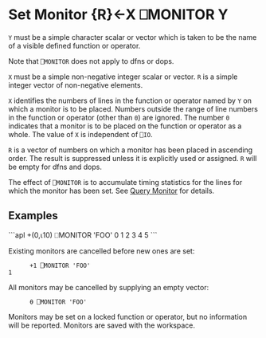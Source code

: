 <!-- Hidden search keywords -->
<div style="display: none;">
  ⎕MONITOR MONITOR
</div>






<h1 class="heading"><span class="name">Set Monitor</span> <span class="command">{R}←X ⎕MONITOR Y</span></h1>



`Y` must be a simple character scalar or vector which is taken to be the name of a visible defined function or operator.


Note that `⎕MONITOR` does not apply to  dfns or dops.


`X` must be a simple non-negative integer scalar or vector.  `R` is a simple integer vector of non-negative elements.


`X` identifies the numbers of lines in the function or operator named by `Y` on which a monitor is to be placed.  Numbers outside the range of line numbers in the function or operator (other than `0`) are ignored.  The number `0` indicates that a monitor is to be placed on the function or operator as a whole.  The value of `X` is independent of `⎕IO`.


`R` is a vector of numbers on which a monitor has been placed in ascending order.  The result is suppressed unless it is explicitly used or assigned. `R` will be empty for dfns and dops.


The effect of `⎕MONITOR` is to accumulate timing statistics for the lines for which the monitor has been set.  See [Query Monitor](query-monitor.md) for details.



<h2 class="example">Examples</h2>
```apl
      +(0,⍳10) ⎕MONITOR 'FOO'
0 1 2 3 4 5
```


Existing monitors are cancelled before new ones are set:
```apl
      +1 ⎕MONITOR 'FOO'
1
```


All monitors may be cancelled by supplying an empty vector:
```apl
      ⍬ ⎕MONITOR 'FOO'
```


Monitors may be set on a locked function or operator, but no information will be reported.  Monitors are saved with the workspace.



